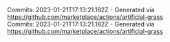 Commits: 2023-01-21T17:13:21.182Z - Generated via https://github.com/marketplace/actions/artificial-grass
<br>
Commits: 2023-01-21T17:13:21.182Z - Generated via https://github.com/marketplace/actions/artificial-grass
<br>
